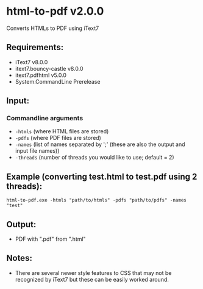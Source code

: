 # html-to-pdf v2.0.0
Converts HTMLs to PDF using iText7

## Requirements:
- iText7 v8.0.0
- itext7.bouncy-castle v8.0.0
- itext7.pdfhtml v5.0.0
- System.CommandLine Prerelease

## Input:
### Commandline arguments
- ```-htmls``` (where HTML files are stored)
- ```-pdfs``` (where PDF files are stored)
- ```-names``` (list of names separated by ';' (these are also the output and input file names))
- ```-threads``` (number of threads you would like to use; default = 2)

## Example (converting test.html to test.pdf using 2 threads):
```html-to-pdf.exe -htmls "path/to/htmls" -pdfs "path/to/pdfs" -names "test"```

## Output:
- PDF with "<name>.pdf" from "<name>.html"

## Notes:
- There are several newer style features to CSS that may not be recognized by iText7 but these can be easily worked around. 
